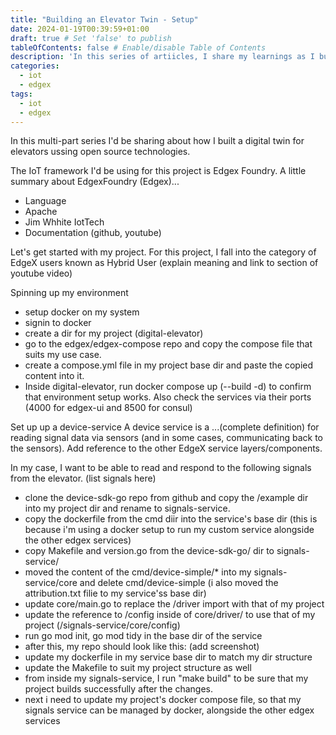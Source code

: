 ```yaml
---
title: "Building an Elevator Twin - Setup"
date: 2024-01-19T00:39:59+01:00
draft: true # Set 'false' to publish
tableOfContents: false # Enable/disable Table of Contents
description: 'In this series of artiicles, I share my learnings as I build a digital elevator IoT sytem using EdgexFoundry.'
categories:
  - iot
  - edgex
tags:
  - iot
  - edgex
---
```


In this multi-part series I'd be sharing about how I built a digital twin for elevators ussing open source technologies.

The IoT framework I'd be using for this project is Edgex Foundry.
A little summary about EdgexFoundry (Edgex)...
- Language
- Apache
- Jim Whhite IotTech
- Documentation (github, youtube)

Let's get started with my project.
For this project, I fall into the category of EdgeX users known as Hybrid User (explain meaning and link to section of youtube video)

Spinning up my environment
- setup docker on my system
- signin to docker
-  create a dir for my project (digital-elevator)
- go to the edgex/edgex-compose repo and copy the compose file that suits my use case.
- create a compose.yml file in my project base dir and paste the copied content into it.
- Inside digital-elevator, run docker compose up (--build -d) to confirm that environment setup works. Also check the services via their ports (4000 for edgex-ui and 8500 for consul)

Set up up a device-service
A device service is a ...(complete definition) for reading signal data via sensors (and in some cases, communicating back to the sensors). Add reference to the other EdgeX service layers/components.

In my case, I want to be able to read and respond to the following signals from the elevator.
(list signals here)

- clone the device-sdk-go repo from github and copy the /example dir into my project dir and rename to signals-service.
- copy the dockerfile from the cmd diir into the service's base dir (this is because i'm using a docker setup to run my custom service alongside the other edgex services)
- copy Makefile and version.go from the device-sdk-go/ dir to signals-service/
- moved the content of the cmd/device-simple/* into my signals-service/core and delete cmd/device-simple (i also moved the attribution.txt filie to my service'ss base dir)
- update core/main.go to replace the /driver import with that of my project
- update the reference to /config inside of core/driver/ to use that of my project (/signals-service/core/config)
- run go mod init, go mod tidy in the base dir of the service
- after this, my repo should look like this: (add screenshot)
- update my dockerfile in my service base dir to match my dir structure
- update the Makefile to suit my project structure as well
- from inside my signals-service, I run "make build" to be sure that my project builds successfully after the changes.
- next i need to update my project's docker compose file, so that my signals service can be managed by docker, alongside the other edgex services

